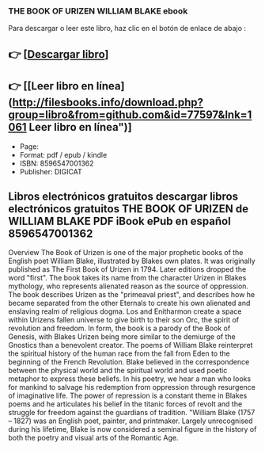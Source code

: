 ### THE BOOK OF URIZEN WILLIAM BLAKE ebook

Para descargar o leer este libro, haz clic en el botón de enlace de abajo :

## 👉  [**[Descargar libro](http://filesbooks.info/download.php?group=libro&from=github.com&id=77597&lnk=1061 "Descargar libro")**]

## 👉  [**[Leer libro en línea](http://filesbooks.info/download.php?group=libro&from=github.com&id=77597&lnk=1061 Leer libro en línea")**]




* Page: 
* Format: pdf / epub / kindle
* ISBN: 8596547001362
* Publisher: DIGICAT

## Libros electrónicos gratuitos descargar libros electrónicos gratuitos THE BOOK OF URIZEN de WILLIAM BLAKE PDF iBook ePub en español 8596547001362

Overview
The Book of Urizen is one of the major prophetic books of the English poet William Blake, illustrated by Blakes own plates. It was originally published as The First Book of Urizen in 1794. Later editions dropped the word &quot;first&quot;. The book takes its name from the character Urizen in Blakes mythology, who represents alienated reason as the source of oppression. The book describes Urizen as the &quot;primeaval priest&quot;, and describes how he became separated from the other Eternals to create his own alienated and enslaving realm of religious dogma. Los and Enitharmon create a space within Urizens fallen universe to give birth to their son Orc, the spirit of revolution and freedom. In form, the book is a parody of the Book of Genesis, with Blakes Urizen being more similar to the demiurge of the Gnostics than a benevolent creator. The poems of William Blake reinterpret the spiritual history of the human race from the fall from Eden to the beginning of the French Revolution. Blake believed in the correspondence between the physical world and the spiritual world and used poetic metaphor to express these beliefs. In his poetry, we hear a man who looks for mankind to salvage his redemption from oppression through resurgence of imaginative life. The power of repression is a constant theme in Blakes poems and he articulates his belief in the titanic forces of revolt and the struggle for freedom against the guardians of tradition. &quot;William Blake (1757 – 1827) was an English poet, painter, and printmaker. Largely unrecognised during his lifetime, Blake is now considered a seminal figure in the history of both the poetry and visual arts of the Romantic Age.



